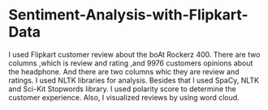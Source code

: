 # Sentiment-Analysis-with-Flipkart-Data
I used Flipkart customer review about the boAt Rockerz 400. There are two columns ,which is review and rating ,and 9976 customers opinions about the headphone. And there are two columns whic they are review and ratings. I used NLTK libraries for analysis. Besides that I used SpaCy, NLTK and Sci-Kit Stopwords library.  I used polarity score to determine the customer experience. Also, I visualized reviews by using word cloud.
